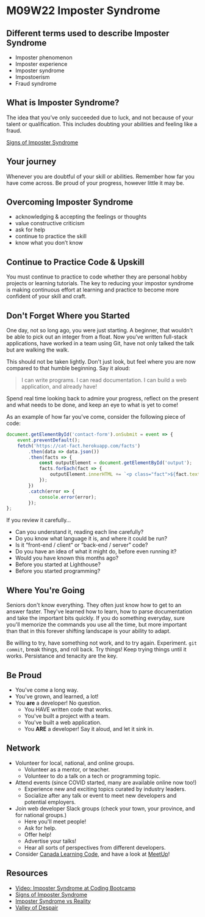 # M09W22 Imposter Syndrome

## Different terms used to describe Imposter Syndrome

- Imposter phenomenon
- Imposter experience
- Imposter syndrome
- Impostoerism
- Fraud syndrome

## What is Imposter Syndrome?

The idea that you’ve only succeeded due to luck, and not because of your talent or qualification.
This includes doubting your abilities and feeling like a fraud.

[Signs of Imposter Syndrome](https://www.verywellhealth.com/imposter-syndrome-5089237)

## Your journey

Whenever you are doubtful of your skill or abilities. Remember how far you have come across. Be proud of your progress, however little it may be.

## Overcoming Imposter Syndrome

- acknowledging & accepting the feelings or thoughts
- value constructive criticism
- ask for help
- continue to practice the skill
- know what you don’t know

## Continue to Practice Code & Upskill

You must continue to practice to code whether they are personal hobby projects or learning tutorials. The key to reducing your impostor syndrome is making continuous effort at learning and practice to become more confident of your skill and craft.

## Don't Forget Where you Started

One day, not so long ago, you were just starting. A beginner, that wouldn't be able to pick out an integer from a float. Now you've written full-stack applications, have worked in a team using Git, have not only talked the talk but are walking the walk.

This should not be taken lightly. Don't just look, but feel where you are now compared to that humble beginning. Say it aloud:

> I can write programs. I can read documentation. I can build a web application, and already have!

Spend real time looking back to admire your progress, reflect on the present and what needs to be done, and keep an eye to what is yet to come!

As an example of how far you've come, consider the following piece of code:

```javascript
document.getElementById('contact-form').onSubmit = event => {
	event.preventDefault();
	fetch('https://cat-fact.herokuapp.com/facts')
		.then(data => data.json())
		.then(facts => {
			const outputElement = document.getElementById('output');
			facts.forEach(fact => {
				outputElement.innerHTML += `<p class="fact">${fact.text}</p>`;
			});
		})
		.catch(error => {
			console.error(error);
		});
};
```

If you review it carefully…

- Can you understand it, reading each line carefully?
- Do you know what language it is, and where it could be run?
- Is it “front-end / client” or “back-end / server” code?
- Do you have an idea of what it might do, before even running it?
- Would you have known this months ago?
- Before you started at Lighthouse?
- Before you started programming?

## Where You're Going

Seniors don't know everything. They often just know how to get to an answer faster. They've learned how to learn, how to parse documentation and take the important bits quickly. If you do something everyday, sure you'll memorize the commands you use all the time, but more important than that in this forever shifting landscape is your ability to adapt.

Be willing to try, have something not work, and to try again. Experiment. `git commit`, break things, and roll back. Try things! Keep trying things until it works. Persistance and tenacity are the key.

## Be Proud

- You've come a long way.
- You've grown, and learned, a lot!
- You **are** a developer! No question.
  - You HAVE written code that works.
  - You've built a project with a team.
  - You've built a web application.
  - You **ARE** a developer! Say it aloud, and let it sink in.

## Network

- Volunteer for local, national, and online groups.
  - Volunteer as a mentor, or teacher.
  - Volunteer to do a talk on a tech or programming topic.
- Attend events (since COVID started, many are available online now too!)
  - Experience new and exciting topics curated by industry leaders.
  - Socialize after any talk or event to meet new developers and potential employers.
- Join web developer Slack groups (check your town, your province, and for national groups.)
  - Here you'll meet people!
  - Ask for help.
  - Offer help!
  - Advertise your talks!
  - Hear all sorts of perspectives from different developers.
- Consider [Canada Learning Code](https://www.canadalearningcode.ca/volunteer/), and have a look at [MeetUp](https://www.meetup.com/find/?keywords=web%20development&source=EVENTS)!

## Resources

- [Video: Imposter Syndrome at Coding Bootcamp](https://www.youtube.com/watch?v=UL4Se2ofUW8)
- [Signs of Imposter Syndrome](<https://www.verywellhealth.com/thmb/otwqoJ3HstZgmwYzRsZYT8wYrjo=/1500x0/filters:no_upscale():max_bytes(150000):strip_icc()/imposter-syndrome-5089237-Final-d5b53a0d2f9b4a568022933d5f267930.jpg>)
- [Imposter Syndrome vs Reality](https://www.visualcapitalist.com/wp-content/uploads/2020/10/impostor-syndrome-diagram.png)
- [Valley of Despair](https://community.thriveglobal.com/wp-content/uploads/2018/09/valley_of_despair.jpg)
